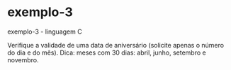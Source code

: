# exemplo-3
exemplo-3 - linguagem C


Verifique a validade de uma data de aniversário (solicite apenas o número do dia e do mês).
Dica: meses com 30 dias: abril, junho, setembro e novembro.
